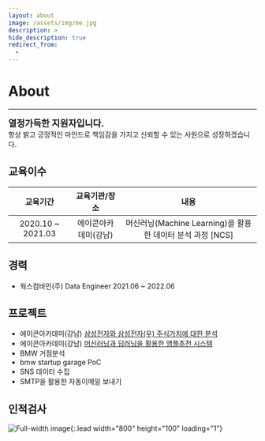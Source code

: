```yaml
---
layout: about
image: /assets/img/me.jpg
description: >
hide_description: true
redirect_from:
  -
---
```



# About

<!--author-->

* * *

<left>
<span style=
"font-size:130%;
font-weight:bold">
열정가득한 지원자입니다.<br>
</span>
<span style="font-size:100%;font-weight:">
항상 밝고 긍정적인 마인드로 책임감을 가지고 신뢰할 수 있는 사원으로 성장하겠습니다.
</span>
</left>

## 교육이수

| 교육기간             | 교육기관/장소         | 내용                                                     |
|:-------------------:|:--------------------:|:-------------------------------------------------------:|
| 2020.10 ~ 2021.03   | 에이콘아카데미(강남)  | 머신러닝(Machine Learning)을 활용한 데이터 분석 과정 [NCS] |

## 경력
- 웍스컴바인(주) Data Engineer 2021.06 ~ 2022.06

## 프로젝트
- 에이콘아카데미(강남) [삼성전자와 삼성전자(우) 주식가치에 대한 분석](https://roogle6523.github.io/PortFolio/generic.html)
- 에이콘아카데미(강남) [머신러닝과 딥러닝을 활용한 앰플추천 시스템](https://roogle6523.github.io/PortFolio/generic2.html)
- BMW 거점분석
- bmw startup garage PoC
- SNS 데이터 수집
- SMTP을 활용한 자동이메일 보내기
## 인적검사
![Full-width image](../assets/img/personality.PNG){:.lead width="800" height="100" loading="1"}